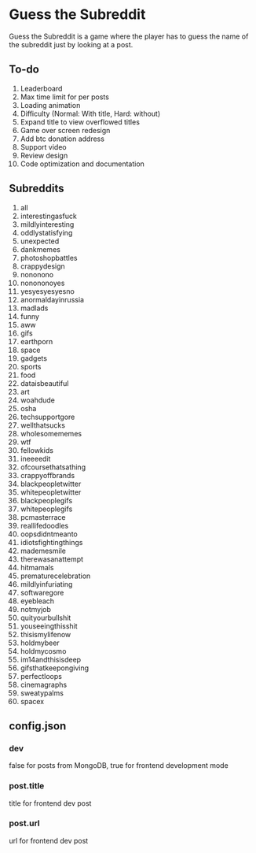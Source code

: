 # Guess the Subreddit

Guess the Subreddit is a game where the player has to guess the name of the
subreddit just by looking at a post.

## To-do
1. Leaderboard
2. Max time limit for per posts
3. Loading animation
4. Difficulty (Normal: With title, Hard: without)
5. Expand title to view overflowed titles
6. Game over screen redesign
7. Add btc donation address
8. Support video
9. Review design
10. Code optimization and documentation

## Subreddits
1. all
2. interestingasfuck
3. mildlyinteresting
4. oddlystatisfying
5. unexpected
6. dankmemes
7. photoshopbattles
8. crappydesign
9. nononono
10. nonononoyes
11. yesyesyesyesno
12. anormaldayinrussia
13. madlads
14. funny
15. aww
16. gifs
17. earthporn
18. space
19. gadgets
20. sports
21. food
22. dataisbeautiful
23. art
24. woahdude
25. osha
26. techsupportgore
27. wellthatsucks
28. wholesomememes
29. wtf
30. fellowkids
31. ineeeedit
32. ofcoursethatsathing
33. crappyoffbrands
34. blackpeopletwitter
35. whitepeopletwitter
36. blackpeoplegifs
37. whitepeoplegifs
38. pcmasterrace
39. reallifedoodles
40. oopsdidntmeanto
41. idiotsfightingthings
42. mademesmile
43. therewasanattempt
44. hitmamals
45. prematurecelebration
46. mildlyinfuriating
47. softwaregore
48. eyebleach
49. notmyjob
50. quityourbullshit
51. youseeingthisshit
52. thisismylifenow
53. holdmybeer
54. holdmycosmo
55. im14andthisisdeep
56. gifsthatkeepongiving
57. perfectloops
58. cinemagraphs
59. sweatypalms
60. spacex

## config.json
### dev
false for posts from MongoDB, true for frontend development mode

### post.title
title for frontend dev post

### post.url
url for frontend dev post
